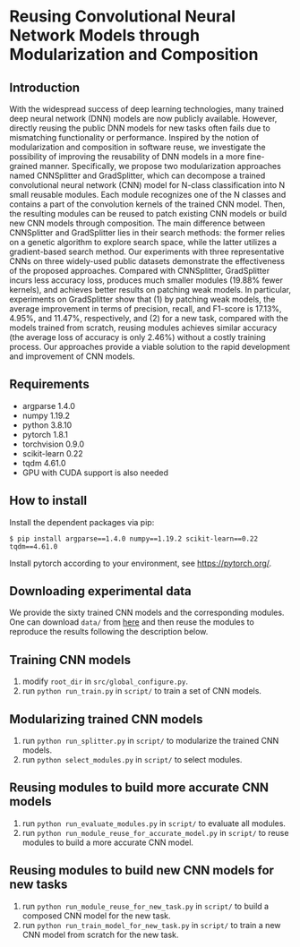 # Reusing Convolutional Neural Network Models through Modularization and Composition

## Introduction
With the widespread success of deep learning technologies, many trained deep neural network (DNN) models are now publicly available. However, directly reusing the public DNN models for new tasks often fails due to mismatching functionality or performance. Inspired by the notion of modularization and composition in software reuse, we investigate the possibility of improving the reusability of DNN models in a more fine-grained manner. Specifically, we propose two modularization approaches named CNNSplitter and GradSplitter, which can decompose a trained convolutional neural network (CNN) model for N-class classification into N small reusable modules. Each module recognizes one of the N classes and contains a part of the convolution kernels of the trained CNN model. Then, the resulting modules can be reused to patch existing CNN models or build new CNN models through composition. The main difference between CNNSplitter and GradSplitter lies in their search methods: the former relies on a genetic algorithm to explore search space, while the latter utilizes a gradient-based search method. Our experiments with three representative CNNs on three widely-used public datasets demonstrate the effectiveness of the proposed approaches. Compared with CNNSplitter, GradSplitter incurs less accuracy loss, produces much smaller modules (19.88% fewer kernels), and achieves better results on patching weak models. In particular, experiments on GradSplitter show that (1) by patching weak models, the average improvement in terms of precision, recall, and F1-score is 17.13%, 4.95%, and 11.47%, respectively, and (2) for a new task, compared with the models trained from scratch, reusing modules achieves similar accuracy (the average loss of accuracy is only 2.46%) without a costly training process. Our approaches provide a viable solution to the rapid development and improvement of CNN models.


## Requirements
+ argparse 1.4.0<br>
+ numpy 1.19.2<br>
+ python 3.8.10<br>
+ pytorch 1.8.1<br>
+ torchvision 0.9.0<br>
+ scikit-learn 0.22<br>
+ tqdm 4.61.0<br>
+ GPU with CUDA support is also needed


## How to install
Install the dependent packages via pip:

    $ pip install argparse==1.4.0 numpy==1.19.2 scikit-learn==0.22 tqdm==4.61.0
    
Install pytorch according to your environment, see https://pytorch.org/.


## Downloading experimental data
We provide the sixty trained CNN models and the corresponding modules. \
One can download `data/` from [here](https://mega.nz/folder/ADMjESyC#LkCOzE0qVHs8DOXkN3l_WA) and then reuse the modules to reproduce the results following the description below. 


## Training CNN models
1. modify `root_dir` in `src/global_configure.py`.
2. run `python run_train.py` in `script/` to train a set of CNN models.


## Modularizing trained CNN models
1. run `python run_splitter.py` in `script/` to modularize the trained CNN models.
2. run `python select_modules.py` in `script/` to select modules.


## Reusing modules to build more accurate CNN models
1. run `python run_evaluate_modules.py` in `script/` to evaluate all modules.
2. run `python run_module_reuse_for_accurate_model.py` in `script/` to reuse modules to build a more accurate CNN model.


## Reusing modules to build new CNN models for new tasks
1. run `python run_module_reuse_for_new_task.py` in `script/` to build a composed CNN model for the new task.
2. run `python run_train_model_for_new_task.py` in `script/` to train a new CNN model from scratch for the new task.
